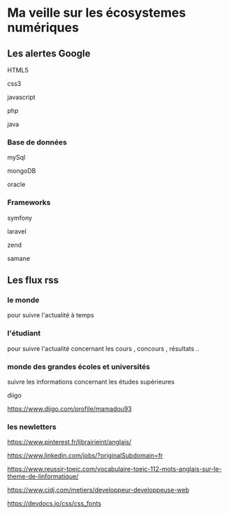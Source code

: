 # Ma veille sur les écosystemes numériques

## Les alertes Google

HTML5

css3

javascript

php

java

### Base de données

mySql

mongoDB

oracle

### Frameworks

symfony

laravel

zend

samane

## Les flux rss

### le monde
pour suivre l'actualité à temps

### l'étudiant

pour suivre l'actualité concernant les cours , concours , résultats ..

### monde des grandes écoles et universités

suivre les informations concernant les études supérieures

diigo

https://www.diigo.com/profile/mamadou93

### les newletters

https://www.pinterest.fr/librairieint/anglais/ 

https://www.linkedin.com/jobs/?originalSubdomain=fr 

https://www.reussir-toeic.com/vocabulaire-toeic-112-mots-anglais-sur-le-theme-de-linformatique/ 

https://www.cidj.com/metiers/developpeur-developpeuse-web

https://devdocs.io/css/css_fonts








